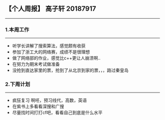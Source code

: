 ## 【个人周报】 高子轩 20187917
 ---
 ### 1.本周工作
 ---
 * 听学长讲解了搜索算法，感觉颇有收获
 * 参加了浙工大的网络赛，成绩不是很理想
 * 做了网络部的作业，感觉比c++更让人崩溃啊..
 * 在努力为期末考试做准备
 * 没抢到直达家里的票，抢到了从北京到家的票，，，路过秦皇岛
 
 ### 2.下周计划
---
 * 疯狂复习 啊呸，预习线代，高数，英语
 * 在紫书上多看看深搜和广搜
 * 尽量找时间打打cf吧，看看自己到底是什么水平
